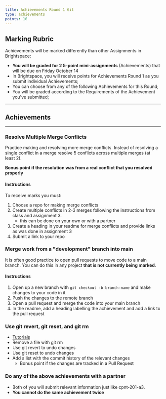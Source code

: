 ```yaml
---
title: Achievements Round 1 Git
type: achievements
points: 10
---
```


## Marking Rubric

Achievements will be marked differently than other Assignments in Brightspace:

- **You will be graded for 2 5-point mini-assignments** (Achievements) that will be due on Friday October 14
- In Brightspace, you will receive points for Achievements Round 1 as you submit individual Achievements;
- You can choose from any of the following Achievements for this Round;
- You will be graded according to the Requirements of the Achievement you've submitted;

---

## Achievements

---

### Resolve Multiple Merge Conflicts

Practice making and resolving more merge conflicts. Instead of resolving a single conflict in a merge resolve 5 conflicts across multiple merges (at least 2).

**Bonus point if the resolution was from a real conflict that you resolved properly**

#### Instructions

To receive marks you must:

1. Choose a repo for making merge conflicts
2. Create multiple conflicts in 2-3 merges following the instructions from class and assignment 3.
   - this can be done on your own or with a partner
3. Create a heading in your readme for merge conflicts and provide links as was done in assignment 3
4. Submit a link to your repo

### Merge work from a "development" branch into main

It is often good practice to open pull requests to move code to a main branch. You can do this in any project **that is not currently being marked**.

#### Instructions

1. Open up a new branch with `git checkout -b branch-name` and make changes to your code in it
2. Push the changes to the remote branch
3. Open a pull request and merge the code into your main branch
4. In the readme, add a heading labelling the achievement and add a link to the pull request

### Use git revert, git reset, and git rm

- [Tutorials](https://www.atlassian.com/git/tutorials/undoing-changes/git-revert)
- Remove a file with git rm
- Use git revert to undo changes
- Use git reset to undo changes
- Add a list with the commit history of the relevant changes
  - Bonus point if the changes are tracked in a Pull Request

### Do any of the above achievements with a partner

- Both of you will submit relevant information just like cpnt-201-a3.
- **You cannot do the same achievement twice**
